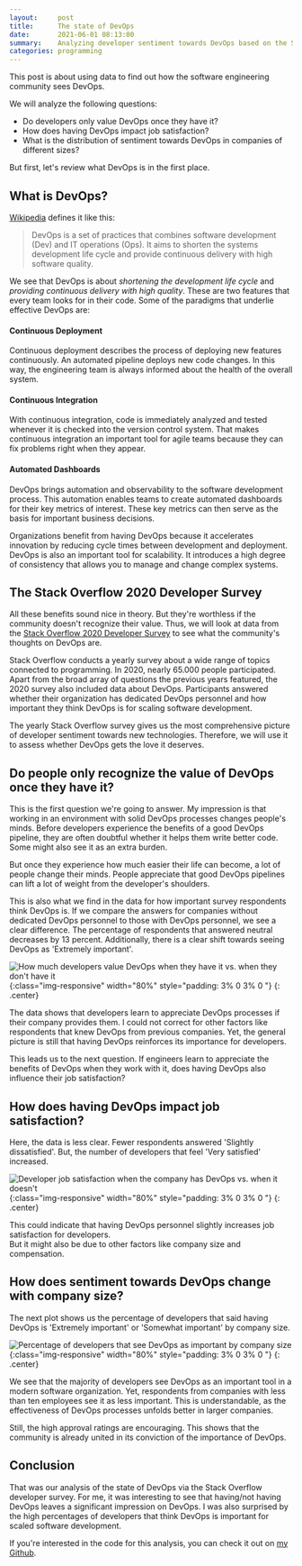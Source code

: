 ```yaml
---
layout:     post
title:      The state of DevOps
date:       2021-06-01 08:13:00
summary:    Analyzing developer sentiment towards DevOps based on the Stack Overflow 2020 Developer Survey 
categories: programming
---
```


This post is about using data to find out how the software engineering community sees DevOps. 

We will analyze the following questions:

- Do developers only value DevOps once they have it?
- How does having DevOps impact job satisfaction?
- What is the distribution of sentiment towards DevOps in companies of different sizes?

But first, let's review what DevOps is in the first place.

## What is DevOps?


[Wikipedia](https://en.wikipedia.org/wiki/DevOps) defines it like this: 

> DevOps is a set of practices that combines software development (Dev) and IT operations (Ops). It aims to shorten the systems development life cycle and provide continuous delivery with high software quality.


We see that DevOps is about *shortening the development life cycle* and *providing continuous delivery with high quality*.
These are two features that every team looks for in their code. 
Some of the paradigms that underlie effective DevOps are:

#### Continuous Deployment
Continuous deployment describes the process of deploying new features continuously.
An automated pipeline deploys new code changes.
In this way, the engineering team is always informed about the health of the overall system.


#### Continuous Integration
With continuous integration, code is immediately analyzed and tested whenever it is checked into the version control system. 
That makes continuous integration an important tool for agile teams because they can fix problems right when they appear.

#### Automated Dashboards
DevOps brings automation and observability to the software development process.
This automation enables teams to create automated dashboards for their key metrics of interest.
These key metrics can then serve as the basis for important business decisions.



Organizations benefit from having DevOps because it accelerates innovation by reducing cycle times between development and deployment. 
DevOps is also an important tool for scalability.
It introduces a high degree of consistency that allows you to manage and change complex systems.



## The Stack Overflow 2020 Developer Survey
All these benefits sound nice in theory. 
But they're worthless if the community doesn't recognize their value.
Thus, we will look at data from the [Stack Overflow 2020 Developer Survey](https://insights.stackoverflow.com/survey) to see what the community's thoughts on DevOps are. 

Stack Overflow conducts a yearly survey about a wide range of topics connected to programming.
In 2020, nearly 65.000 people participated.
Apart from the broad array of questions the previous years featured, the 2020 survey also included data about DevOps. 
Participants answered whether their organization has dedicated DevOps personnel and how important they think DevOps is for scaling software development.

The yearly Stack Overflow survey gives us the most comprehensive picture of developer sentiment towards new technologies. 
Therefore, we will use it to assess whether DevOps gets the love it deserves.


## Do people only recognize the value of DevOps once they have it?
This is the first question we're going to answer.
My impression is that working in an environment with solid DevOps processes changes people's minds.
Before developers experience the benefits of a good DevOps pipeline, they are often doubtful whether it helps them write better code.
Some might also see it as an extra burden. 

But once they experience how much easier their life can become, a lot of people change their minds. 
People appreciate that good DevOps pipelines can lift a lot of weight from the developer's shoulders. 

This is also what we find in the data for how important survey respondents think DevOps is.
If we compare the answers for companies without dedicated DevOps personnel to those with DevOps personnel, we see a clear difference. 
The percentage of respondents that answered neutral decreases by 13 percent.
Additionally, there is a clear shift towards seeing DevOps as 'Extremely important'. 

![How much developers value DevOps when they have it vs. when they don't have it](/images/2021/05/plot1.png){:class="img-responsive" width="80%" style="padding: 3% 0 3% 0 "}
{: .center}

The data shows that developers learn to appreciate DevOps processes if their company provides them. 
I could not correct for other factors like respondents that knew DevOps from previous companies.
Yet, the general picture is still that having DevOps reinforces its importance for developers.

This leads us to the next question. 
If engineers learn to appreciate the benefits of DevOps when they work with it, does having DevOps also influence their job satisfaction?

## How does having DevOps impact job satisfaction?

Here, the data is less clear.
Fewer respondents answered 'Slightly dissatisfied'. But, the number of developers that feel 'Very satisfied' increased.

![Developer job satisfaction when the company has DevOps vs. when it doesn't](/images/2021/05/plot2.png){:class="img-responsive" width="80%" style="padding: 3% 0 3% 0 "}
{: .center}

This could indicate that having DevOps personnel slightly increases job satisfaction for developers.  
But it might also be due to other factors like company size and compensation.

## How does sentiment towards DevOps change with company size?

The next plot shows us the percentage of developers that said having DevOps is 'Extremely important' or 'Somewhat important' by company size.

![Percentage of developers that see DevOps as important by company size](/images/2021/05/plot3.png){:class="img-responsive" width="80%" style="padding: 3% 0 3% 0 "}
{: .center}

We see that the majority of developers see DevOps as an important tool in a modern software organization. 
Yet, respondents from companies with less than ten employees see it as less important.
This is understandable, as the effectiveness of DevOps processes unfolds better in larger companies. 

Still, the high approval ratings are encouraging. This shows that the community is already united in its conviction of the importance of DevOps.

## Conclusion

That was our analysis of the state of DevOps via the Stack Overflow developer survey.
For me, it was interesting to see that having/not having DevOps leaves a significant impression on DevOps. 
I was also surprised by the high percentages of developers that think DevOps is important for scaled software development.

If you're interested in the code for this analysis, you can check it out on [my Github](https://github.com/bewagner/stack_overflow_survey_devops).



























